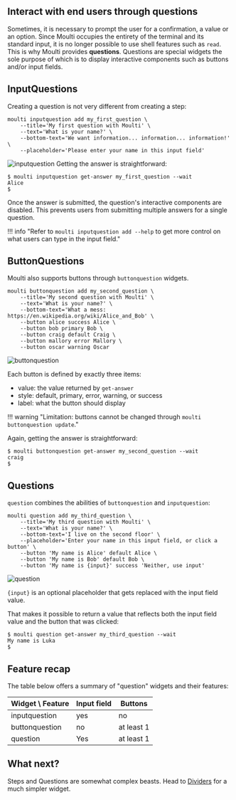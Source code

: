 ## Interact with end users through questions

Sometimes, it is necessary to prompt the user for a confirmation, a value or an option.
Since Moulti occupies the entirety of the terminal and its standard input, it is no longer possible to use shell features such as `read`.
This is why Moulti provides **questions**. Questions are special widgets the sole purpose of which is to display interactive components such as buttons and/or input fields.

## InputQuestions

Creating a question is not very different from creating a step:
```shell
moulti inputquestion add my_first_question \
    --title='My first question with Moulti' \
    --text='What is your name?' \
    --bottom-text='We want information... information... information!' \
    --placeholder='Please enter your name in this input field'
```
![inputquestion](assets/images/inputquestion.svg)
Getting the answer is straightforward:
```console
$ moulti inputquestion get-answer my_first_question --wait
Alice
$
```

Once the answer is submitted, the question's interactive components are disabled. This prevents users from submitting multiple answers for a single question.

!!! info "Refer to `moulti inputquestion add --help` to get more control on what users can type in the input field."

## ButtonQuestions

Moulti also supports buttons through `buttonquestion` widgets.
```shell
moulti buttonquestion add my_second_question \
    --title='My second question with Moulti' \
    --text='What is your name?' \
    --bottom-text='What a mess: https://en.wikipedia.org/wiki/Alice_and_Bob' \
    --button alice success Alice \
    --button bob primary Bob \
    --button craig default Craig \
    --button mallory error Mallory \
    --button oscar warning Oscar
```

![buttonquestion](assets/images/buttonquestion.svg)

Each button is defined by exactly three items:

- value: the value returned by `get-answer`
- style: default, primary, error, warning, or success
- label: what the button should display

!!! warning "Limitation: buttons cannot be changed through `moulti buttonquestion update`."

Again, getting the answer is straightforward:
```console
$ moulti buttonquestion get-answer my_second_question --wait
craig
$
```

## Questions

`question` combines the abilities of `buttonquestion` and `inputquestion`:
```shell
moulti question add my_third_question \
    --title='My third question with Moulti' \
    --text='What is your name?' \
    --bottom-text='I live on the second floor' \
    --placeholder='Enter your name in this input field, or click a button' \
    --button 'My name is Alice' default Alice \
    --button 'My name is Bob' default Bob \
    --button 'My name is {input}' success 'Neither, use input'
```

![question](assets/images/question.svg)

`{input}` is an optional placeholder that gets replaced with the input field value.

That makes it possible to return a value that reflects both the input field value and the button that was clicked:
   ```console
   $ moulti question get-answer my_third_question --wait
   My name is Luka
   $
   ```

## Feature recap
The table below offers a summary of "question" widgets and their features:

| Widget \ Feature | Input field | Buttons    |
|------------------|-------------|------------|
| inputquestion    |     yes     |     no     |
| buttonquestion   |      no     | at least 1 |
| question         |     Yes     | at least 1 |

## What next?

Steps and Questions are somewhat complex beasts. Head to [Dividers](dividers.md) for a much simpler widget.
